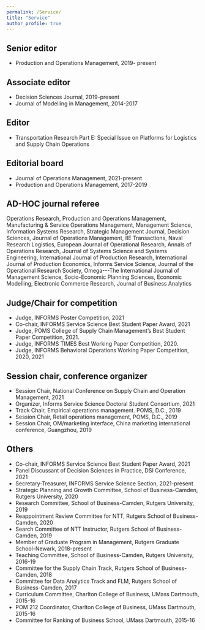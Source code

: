 ```yaml
---
permalink: /Service/
title: "Service"
author_profile: true
---
```



## Senior editor

* Production and Operations Management, 2019- present


## Associate editor

* Decision Sciences Journal, 2019-present
* Journal of Modelling in Management, 2014-2017


## Editor

* Transportation Research Part E: Special Issue on Platforms for Logistics and Supply Chain Operations 


## Editorial board

* Journal of Operations Management, 2021-present
* Production and Operations Management, 2017-2019


## AD-HOC journal referee
Operations Research, Production and Operations Management, Manufacturing & Service Operations Management, Management Science, Information Systems Research, Strategic Management Journal, Decision Sciences, Journal of Operations Management, IIE Transactions, Naval Research Logistics, European Journal of Operational Research, Annals of Operations Research, Journal of Systems Science and Systems Engineering, International Journal of Production Research, International Journal of Production Economics, Informs Service Science, Journal of the Operational Research Society, Omega---The International Journal of Management Science, Socio-Economic Planning Sciences, Economic Modelling, Electronic Commerce Research, Journal of Business Analytics


## Judge/Chair for competition

* Judge, INFORMS Poster Competition, 2021
* Co-chair, INFORMS Service Science Best Student Paper Award, 2021
* Judge, POMS College of Supply Chain Management’s Best Student Paper Competition, 2021.
* Judge, INFORMS TIMES Best Working Paper Competition, 2020. 
* Judge, INFORMS Behavioral Operations Working Paper Competition, 2020, 2021


## Session chair, conference organizer

* Session Chair, National Conference on Supply Chain and Operation Management, 2021
* Organizer, Informs Service Science Doctoral Student Consortium, 2021 
* Track Chair, Empirical operations management.  POMS, D.C., 2019
* Session Chair, Retail operations management, POMS, D.C., 2019
* Session Chair, OM/marketing interface, China marketing international conference, Guangzhou, 2019


## Others
* Co-chair, INFORMS Service Science Best Student Paper Award, 2021
* Panel Discussant of Decision Sciences in Practice, DSI Conference, 2021 
* Secretary-Treasurer, INFORMS Service Science Section, 2021-present 
* Strategic Planning and Growth Committee, School of Business-Camden, Rutgers University, 2020 
* Research Committee, School of Business-Camden, Rutgers University, 2019 
* Reappointment Review Committee for NTT, Rutgers School of Business-Camden, 2020 
* Search Committee of NTT Instructor, Rutgers School of Business-Camden, 2019 
* Member of Graduate Program in Management, Rutgers Graduate School-Newark, 2018-present 
* Teaching Committee, School of Business-Camden, Rutgers University, 2016-19 
* Committee for the Supply Chain Track, Rutgers School of Business-Camden, 2018 
* Committee for Data Analytics Track and FLM, Rutgers School of Business-Camden, 2017 
* Curriculum Committee, Charlton College of Business, UMass Dartmouth, 2015-16 
* POM 212 Coordinator, Charlton College of Business, UMass Dartmouth, 2015-16 
* Committee for Ranking of Business School, UMass Dartmouth, 2015-16 
